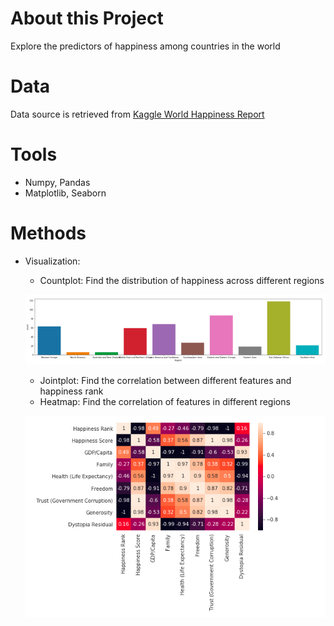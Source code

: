 # About this Project
Explore the predictors of happiness among countries in the world

# Data
Data source is retrieved from [Kaggle World Happiness Report](https://www.kaggle.com/unsdsn/world-happiness)

# Tools
* Numpy, Pandas
* Matplotlib, Seaborn

# Methods
* Visualization:
  * Countplot: Find the distribution of happiness across different regions
  
  ![image](https://github.com/khuyentran1401/analyze-happiness-report/blob/master/Screenshot%202020-04-06%2011.00.51.png?raw=true)
  * Jointplot: Find the correlation between different features and happiness rank
  * Heatmap: Find the correlation of features in different regions
  
  ![image](https://github.com/khuyentran1401/analyze-happiness-report/blob/master/Screenshot%202020-04-06%2011.03.29.png?raw=true) 
 

